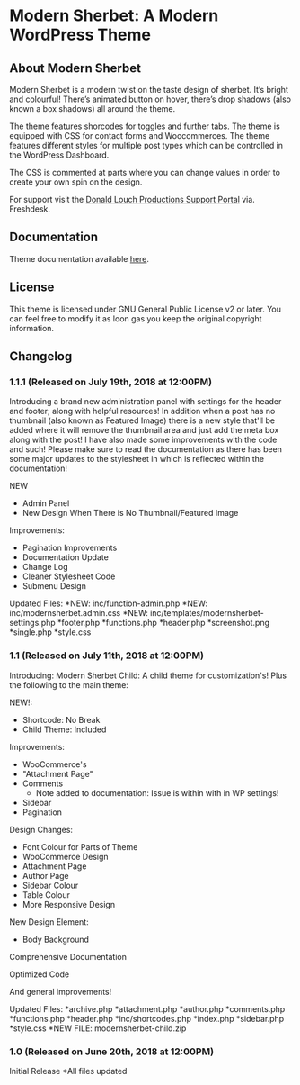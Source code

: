 # Modern Sherbet: A Modern WordPress Theme

## About Modern Sherbet

Modern Sherbet is a modern twist on the taste design of sherbet. It’s bright and colourful! There’s animated button on hover, there’s drop shadows (also known a box shadows) all around the theme.

The theme features shorcodes for toggles and further tabs. The theme is equipped with CSS for contact forms and Woocommerces. The theme features different styles for multiple post types which can be controlled in the WordPress Dashboard.

The CSS is commented at parts where you can change values in order to create your own spin on the design.

For support visit the [Donald Louch Productions Support Portal](https://dlproductions.freshdesk.com/) via. Freshdesk.

## Documentation

Theme documentation available [here](http://sherbet.theme.donaldlouch.ca/documentation/).

## License

This theme is licensed under  GNU General Public License v2 or later. You can feel free to modify it as loon gas you keep the original copyright information.

## Changelog
### 1.1.1 (Released on July 19th, 2018 at 12:00PM)
Introducing a brand new administration panel with settings for the header and footer; along with helpful resources! In addition when a post has no thumbnail (also known as Featured Image) there is a new style that'll be added where it will remove the thumbnail area and just add the meta box along with the post! I have also made some improvements with the code and such! Please make sure to read the documentation as there has been some major updates to the stylesheet in which is reflected within the documentation!

NEW
- Admin Panel
- New Design When There is No Thumbnail/Featured Image

Improvements:
- Pagination Improvements
- Documentation Update
- Change Log
- Cleaner Stylesheet Code
- Submenu Design

Updated Files:
*NEW: inc/function-admin.php
*NEW: inc/modernsherbet.admin.css
*NEW: inc/templates/modernsherbet-settings.php
*footer.php
*functions.php
*header.php
*screenshot.png
*single.php
*style.css

### 1.1 (Released on July 11th, 2018 at 12:00PM)
Introducing: Modern Sherbet Child: A child theme for customization's! Plus the following to the main theme:

NEW!:
- Shortcode: No Break
- Child Theme: Included

Improvements:
- WooCommerce's
- "Attachment Page"
- Comments
  - Note added to documentation: Issue is within with in WP settings!
- Sidebar
- Pagination

Design Changes:
- Font Colour for Parts of Theme
- WooCommerce Design
- Attachment Page
- Author Page
- Sidebar Colour
- Table Colour
- More Responsive Design

New Design Element:
- Body Background

Comprehensive Documentation

Optimized Code

And general improvements!

Updated Files:
*archive.php
*attachment.php
*author.php
*comments.php
*functions.php
*header.php
*inc/shortcodes.php
*index.php
*sidebar.php
*style.css
*NEW FILE: modernsherbet-child.zip

### 1.0 (Released on June 20th, 2018 at 12:00PM)

Initial Release
*All files updated
